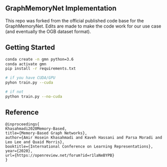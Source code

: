 ## GraphMemoryNet Implementation

This repo was forked from the official published code base for the GraphMemoryNet. Edits are made to 
make the code work for our use case (and eventually the OGB dataset format).

## Getting Started

```bash
conda create -n gmn python=3.6
conda activate gmn
pip install -r requirements.txt

# if you have CUDA/GPU
pyhon train.py --cuda

# if not
python train.py --no-cuda
```


## Reference

```
@inproceedings{
Khasahmadi2020Memory-Based,
title={Memory-Based Graph Networks},
author={Amir Hosein Khasahmadi and Kaveh Hassani and Parsa Moradi and Leo Lee and Quaid Morris},
booktitle={International Conference on Learning Representations},
year={2020},
url={https://openreview.net/forum?id=r1laNeBYPB}
}
```
